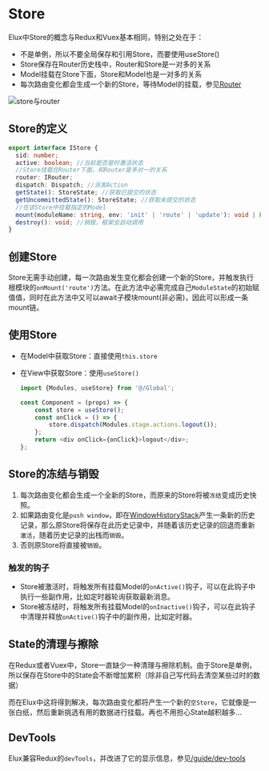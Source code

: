# Store

Elux中Store的概念与Redux和Vuex基本相同，特别之处在于：

- 不是单例，所以不要全局保存和引用Store，而要使用useStore()
- Store保存在Router历史栈中，Router和Store是一对多的关系
- Model挂载在Store下面，Store和Model也是一对多的关系
- 每次路由变化都会生成一个新的Store，等待Model的挂载，参见[Router](/guide/basics/router.html)

![store与router](/images/router-store.svg)

## Store的定义

```ts
export interface IStore {
  sid: number;
  active: boolean; //当前是否是时激活状态
  //Store挂载在Router下面，和Router是多对一的关系
  router: IRouter; 
  dispatch: Dispatch; //派发Action
  getState(): StoreState; //获取已提交的状态
  getUncommittedState(): StoreState; //获取未提交的状态
  //在该Store中挂载指定的Model
  mount(moduleName: string, env: 'init' | 'route' | 'update'): void | Promise<void>;
  destroy(): void; //销毁，框架会自动调用
}
```

## 创建Store

Store无需手动创建，每一次路由发生变化都会创建一个新的Store，并触发执行根模块的`onMount('route')`方法。在此方法中必需完成自己`ModuleState`的初始赋值值，同时在此方法中又可以await子模块mount(非必需)，因此可以形成一条mount链。

## 使用Store

- 在Model中获取Store：直接使用`this.store`
- 在View中获取Store：使用`useStore()`

    ```ts
    import {Modules, useStore} from '@/Global';

    const Component = (props) => {
        const store = useStore();
        const onClick = () => {
            store.dispatch(Modules.stage.actions.logout());
        };
        return <div onClick={onClick}>logout</div>;
    };
    ```

## Store的冻结与销毁

1. 每次路由变化都会生成一个全新的Store，而原来的Store将被`冻结`变成历史快照。
2. 如果路由变化是`push window`，即在[WindowHistoryStack](/guide/basics/router.html)产生一条新的历史记录，那么原Store将保存在此历史记录中，并随着该历史记录的回退而重新`激活`，随着历史记录的出栈而`销毁`。
3. 否则原Store将直接被`销毁`。

### 触发的钩子

- Store被激活时，将触发所有挂载Model的`onActive()`钩子，可以在此钩子中执行一些副作用，比如定时器轮询获取最新消息。
- Store被冻结时，将触发所有挂载Model的`onInactive()`钩子，可以在此钩子中清理并释放`onActive()`钩子中的副作用，比如定时器。

## State的清理与擦除

在Redux或者Vuex中，Store一直缺少一种清理与擦除机制。由于Store是单例，所以保存在Store中的State会不断增加累积（除非自己写代码去清空某些过时的数据）

而在Elux中这将得到解决，每次路由变化都将产生一个新的`空Store`，它就像是一张白纸，然后重新挑选有用的数据进行挂载。再也不用担心State越积越多...

## DevTools

Elux兼容Redux的`devTools`，并改进了它的显示信息，参见[/guide/dev-tools](/guide/dev-tools)
